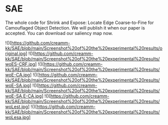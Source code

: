 # SAE
The whole code for Shrink and Expose: Locate Edge Coarse-to-Fine for Camouflaged Object Detection. We will publish it when our paper is accepted. You can download our saliency map now.

!()[https://github.com/creamm-kk/SAE/blob/main/Screenshot%20of%20the%20experimental%20results/original.jpg]
!()[https://github.com/creamm-kk/SAE/blob/main/Screenshot%20of%20the%20experimental%20results/woES-CRF.jpg]
!()[https://github.com/creamm-kk/SAE/blob/main/Screenshot%20of%20the%20experimental%20results/woE-CA.jpg]
!()[https://github.com/creamm-kk/SAE/blob/main/Screenshot%20of%20the%20experimental%20results/woE-SA.jpg]
!()[https://github.com/creamm-kk/SAE/blob/main/Screenshot%20of%20the%20experimental%20results/woE-SA,E-CA.jpg]
!()[https://github.com/creamm-kk/SAE/blob/main/Screenshot%20of%20the%20experimental%20results/woLest.jpg]
!()[https://github.com/creamm-kk/SAE/blob/main/Screenshot%20of%20the%20experimental%20results/woLesa.jpg]
